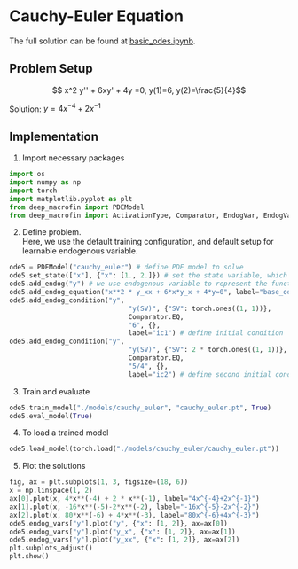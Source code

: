 # Cauchy-Euler Equation

The full solution can be found at <a href="https://github.com/rotmanfinhub/deep-macrofin/blob/develop/examples/basic_examples/basic_odes.ipynb" target="_blank">basic_odes.ipynb</a>.

## Problem Setup
$$ x^2 y'' + 6xy' + 4y =0, y(1)=6, y(2)=\frac{5}{4}$$

Solution: $y=4x^{-4} + 2 x^{-1}$

## Implementation

1. Import necessary packages
```py
import os
import numpy as np
import torch
import matplotlib.pyplot as plt
from deep_macrofin import PDEModel
from deep_macrofin import ActivationType, Comparator, EndogVar, EndogVarConditions, EndogEquation
```

2. Define problem.  
Here, we use the default training configuration, and default setup for learnable endogenous variable.
```py
ode5 = PDEModel("cauchy_euler") # define PDE model to solve
ode5.set_state(["x"], {"x": [1., 2.]}) # set the state variable, which defines the dimensionality of the problem
ode5.add_endog("y") # we use endogenous variable to represent the function we want to approximate
ode5.add_endog_equation("x**2 * y_xx + 6*x*y_x + 4*y=0", label="base_ode") # endogenous equations are used to represent the ODE
ode5.add_endog_condition("y", 
                              "y(SV)", {"SV": torch.ones((1, 1))},
                              Comparator.EQ,
                              "6", {},
                              label="ic1") # define initial condition
ode5.add_endog_condition("y", 
                              "y(SV)", {"SV": 2 * torch.ones((1, 1))},
                              Comparator.EQ,
                              "5/4", {},
                              label="ic2") # define second initial condition
```

3. Train and evaluate
```py
ode5.train_model("./models/cauchy_euler", "cauchy_euler.pt", True)
ode5.eval_model(True)
```

4. To load a trained model
```py
ode5.load_model(torch.load("./models/cauchy_euler/cauchy_euler.pt"))
```

5. Plot the solutions
```py
fig, ax = plt.subplots(1, 3, figsize=(18, 6))
x = np.linspace(1, 2)
ax[0].plot(x, 4*x**(-4) + 2 * x**(-1), label="4x^{-4}+2x^{-1}")
ax[1].plot(x, -16*x**(-5)-2*x**(-2), label="-16x^{-5}-2x^{-2}")
ax[2].plot(x, 80*x**(-6) + 4*x**(-3), label="80x^{-6}+4x^{-3}")
ode5.endog_vars["y"].plot("y", {"x": [1, 2]}, ax=ax[0])
ode5.endog_vars["y"].plot("y_x", {"x": [1, 2]}, ax=ax[1])
ode5.endog_vars["y"].plot("y_xx", {"x": [1, 2]}, ax=ax[2])
plt.subplots_adjust()
plt.show()
```
